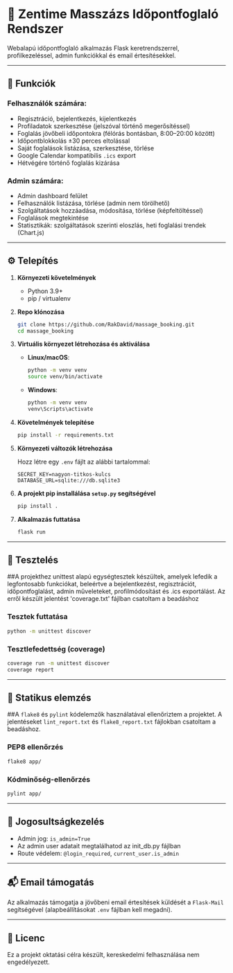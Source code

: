 # 💆 Zentime Masszázs Időpontfoglaló Rendszer

Webalapú időpontfoglaló alkalmazás Flask keretrendszerrel, profilkezeléssel, admin funkciókkal és email értesítésekkel.

---

## 🧩 Funkciók

### Felhasználók számára:
- Regisztráció, bejelentkezés, kijelentkezés
- Profiladatok szerkesztése (jelszóval történő megerősítéssel)
- Foglalás jövőbeli időpontokra (félórás bontásban, 8:00–20:00 között)
- Időpontblokkolás ±30 perces eltolással
- Saját foglalások listázása, szerkesztése, törlése
- Google Calendar kompatibilis `.ics` export
- Hétvégére történő foglalás kizárása

### Admin számára:
- Admin dashboard felület
- Felhasználók listázása, törlése (admin nem törölhető)
- Szolgáltatások hozzáadása, módosítása, törlése (képfeltöltéssel)
- Foglalások megtekintése
- Statisztikák: szolgáltatások szerinti eloszlás, heti foglalási trendek (Chart.js)

---

## ⚙️ Telepítés

1. **Környezeti követelmények**
    - Python 3.9+
    - pip / virtualenv

2. **Repo klónozása**

    ```bash
    git clone https://github.com/RakDavid/massage_booking.git
    cd massage_booking
    ```

3. **Virtuális környezet létrehozása és aktiválása**

    - **Linux/macOS**:

        ```bash
        python -m venv venv
        source venv/bin/activate
        ```

    - **Windows**:

        ```bash
        python -m venv venv
        venv\Scripts\activate
        ```

4. **Követelmények telepítése**

    ```bash
    pip install -r requirements.txt
    ```

5. **Környezeti változók létrehozása**

    Hozz létre egy `.env` fájlt az alábbi tartalommal:

    ```
    SECRET_KEY=nagyon-titkos-kulcs
    DATABASE_URL=sqlite:///db.sqlite3
    ```

6. **A projekt pip installálása `setup.py` segítségével**

    ```bash
    pip install .
    ```

7. **Alkalmazás futtatása**

    ```bash
    flask run
    ```

---

## 🧪 Tesztelés

##A projekthez unittest alapú egységtesztek készültek, amelyek lefedik a legfontosabb funkciókat, beleértve a bejelentkezést, regisztrációt, időpontfoglalást, admin műveleteket, profilmódosítást és .ics exportálást. Az erről készült jelentést 'coverage.txt' fájlban csatoltam a beadáshoz

### Tesztek futtatása

```bash
python -m unittest discover
```

### Tesztlefedettség (coverage)

```bash
coverage run -m unittest discover
coverage report
```

---

## 🧼 Statikus elemzés

##A `flake8` és `pylint` kódelemzők használatával ellenőriztem a projektet. A jelentéseket `lint_report.txt` és `flake8_report.txt` fájlokban csatoltam a beadáshoz.

### PEP8 ellenőrzés

```bash
flake8 app/
```

### Kódminőség-ellenőrzés

```bash
pylint app/
```
---

## 🔐 Jogosultságkezelés

- Admin jog: `is_admin=True`
- Az admin user adatait megtalálhatod az init_db.py fájlban
- Route védelem: `@login_required`, `current_user.is_admin`

---

## 📬 Email támogatás

Az alkalmazás támogatja a jövőbeni email értesítések küldését a `Flask-Mail` segítségével (alapbeállításokat `.env` fájlban kell megadni).

---

## 📃 Licenc

Ez a projekt oktatási célra készült, kereskedelmi felhasználása nem engedélyezett.
